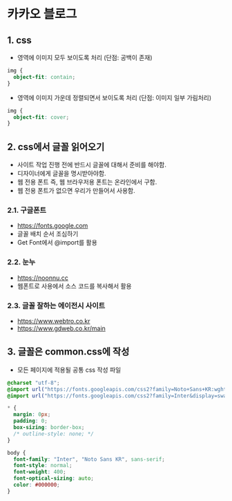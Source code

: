 # 카카오 블로그

## 1. css

- 영역에 이미지 모두 보이도록 처리 (단점: 공백이 존재)

```css
img {
  object-fit: contain;
}
```

- 영역에 이미지 가운데 정렬되면서 보이도록 처리 (단점: 이미지 일부 가림처리)

```css
img {
  object-fit: cover;
}
```

## 2. css에서 글꼴 읽어오기

- 사이트 작업 진행 전에 반드시 글꼴에 대해서 준비를 해야함.
- 디자이너에게 글꼴을 명시받아야함.
- 웹 전용 폰트 즉, 웹 브라우저용 폰트는 온라인에서 구함.
- 웹 전용 폰트가 없으면 우리가 만들어서 사용함.

### 2.1. 구글폰트

- https://fonts.google.com
- 글꼴 배치 순서 조심하기
- Get Font에서 @import를 활용

### 2.2. 눈누

- https://noonnu.cc
- 웹폰트로 사용에서 소스 코드를 복사해서 활용

### 2.3. 글꼴 잘하는 에이전시 사이트

- https://www.webtro.co.kr
- https://www.gdweb.co.kr/main

## 3. 글꼴은 common.css에 작성

- 모든 페이지에 적용될 공통 css 작성 파일

```css
@charset "utf-8";
@import url("https://fonts.googleapis.com/css2?family=Noto+Sans+KR:wght@100..900&display=swap");
@import url("https://fonts.googleapis.com/css2?family=Inter&display=swap");

* {
  margin: 0px;
  padding: 0;
  box-sizing: border-box;
  /* outline-style: none; */
}
```

```css
body {
  font-family: "Inter", "Noto Sans KR", sans-serif;
  font-style: normal;
  font-weight: 400;
  font-optical-sizing: auto;
  color: #000000;
}
```
